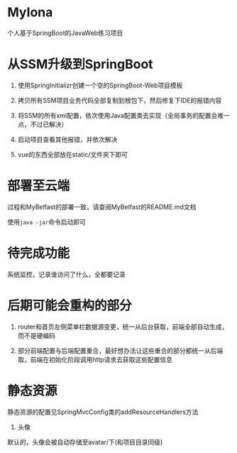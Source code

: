 # MyIona

个人基于SpringBoot的JavaWeb练习项目

# 从SSM升级到SpringBoot

1. 使用SpringInitializr创建一个空的SpringBoot-Web项目模板

2. 拷贝所有SSM项目业务代码全部复制到根包下，然后修复下IDE的报错内容

3. 将SSM的所有xml配置，依次使用Java配置类去实现（全局事务的配置会难一点，不过已解决）

4. 启动项目查看其他报错，并依次解决

5. vue的东西全部放在static/文件夹下即可

# 部署至云端

过程和MyBelfast的部署一致，请查阅MyBelfast的README.md文档

使用`java -jar`命令启动即可

# 待完成功能

系统监控，记录谁访问了什么，全都要记录

# 后期可能会重构的部分

1. router和首页左侧菜单栏数据源变更，统一从后台获取，前端全部自动生成，而不是硬编码

2. 部分前端配置与后端配置重合，最好想办法让这些重合的部分都统一从后端取，前端在初始化阶段调用http请求去获取这些配置信息

# 静态资源

静态资源的配置见SpringMvcConfig类的addResourceHandlers方法

1. 头像

默认的，头像会被自动存储至avatar/下(和项目目录同级) 

